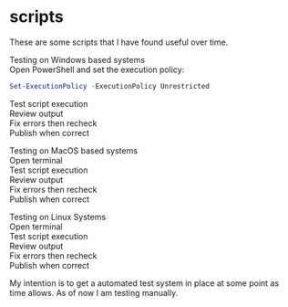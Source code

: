 # scripts
These are some scripts that I have found useful over time.

Testing on Windows based systems  
Open PowerShell and set the execution policy:  
```powershell
Set-ExecutionPolicy -ExecutionPolicy Unrestricted  
```
Test script execution  
Review output  
Fix errors then recheck  
Publish when correct  

Testing on MacOS based systems  
Open terminal  
Test script execution  
Review output  
Fix errors then recheck  
Publish when correct  

Testing on Linux Systems  
Open terminal  
Test script execution  
Review output  
Fix errors then recheck  
Publish when correct  

My intention is to get a automated test system in place at some point as time allows.  As of now I am testing manually.